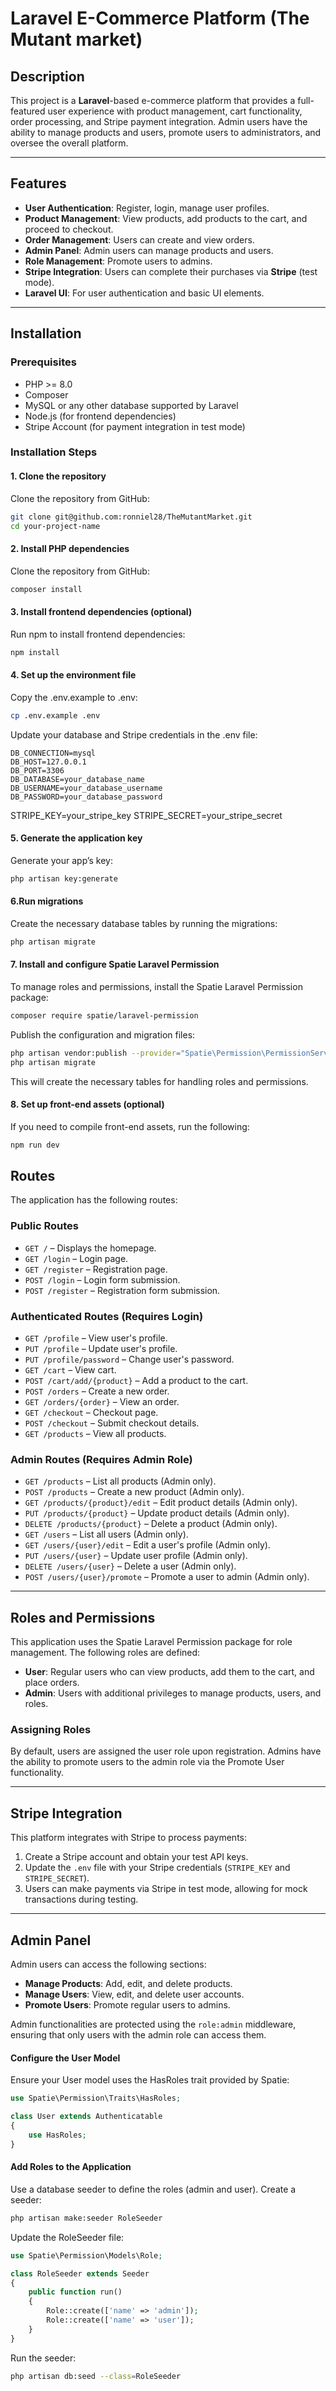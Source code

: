 # Laravel E-Commerce Platform (The Mutant market)

## Description

This project is a **Laravel**-based e-commerce platform that provides a full-featured user experience with product management, cart functionality, order processing, and Stripe payment integration. Admin users have the ability to manage products and users, promote users to administrators, and oversee the overall platform.

---

## Features

- **User Authentication**: Register, login, manage user profiles.
- **Product Management**: View products, add products to the cart, and proceed to checkout.
- **Order Management**: Users can create and view orders.
- **Admin Panel**: Admin users can manage products and users.
- **Role Management**: Promote users to admins.
- **Stripe Integration**: Users can complete their purchases via **Stripe** (test mode).
- **Laravel UI**: For user authentication and basic UI elements.

---

## Installation

### Prerequisites

- PHP >= 8.0
- Composer
- MySQL or any other database supported by Laravel
- Node.js (for frontend dependencies)
- Stripe Account (for payment integration in test mode)

### Installation Steps

#### 1. Clone the repository

Clone the repository from GitHub:

```bash
git clone git@github.com:ronniel28/TheMutantMarket.git
cd your-project-name
```

#### 2. Install PHP dependencies

Clone the repository from GitHub:

```bash
composer install
```

#### 3. Install frontend dependencies (optional)
Run npm to install frontend dependencies:

```bash
npm install
```

#### 4. Set up the environment file
Copy the .env.example to .env:

```bash
cp .env.example .env
```

Update your database and Stripe credentials in the .env file:
 
```env
DB_CONNECTION=mysql
DB_HOST=127.0.0.1
DB_PORT=3306
DB_DATABASE=your_database_name
DB_USERNAME=your_database_username
DB_PASSWORD=your_database_password
```

STRIPE_KEY=your_stripe_key
STRIPE_SECRET=your_stripe_secret

#### 5. Generate the application key
Generate your app’s key:

```bash
php artisan key:generate
```

#### 6.Run migrations
Create the necessary database tables by running the migrations:

```bash
php artisan migrate
```

#### 7. Install and configure Spatie Laravel Permission
To manage roles and permissions, install the Spatie Laravel Permission package:

```bash
composer require spatie/laravel-permission
```

Publish the configuration and migration files:

```bash
php artisan vendor:publish --provider="Spatie\Permission\PermissionServiceProvider"
php artisan migrate

```
This will create the necessary tables for handling roles and permissions.

#### 8. Set up front-end assets (optional)
If you need to compile front-end assets, run the following:

```bash
npm run dev
```
## Routes

The application has the following routes:

### Public Routes
- `GET /` – Displays the homepage.
- `GET /login` – Login page.
- `GET /register` – Registration page.
- `POST /login` – Login form submission.
- `POST /register` – Registration form submission.

### Authenticated Routes (Requires Login)
- `GET /profile` – View user's profile.
- `PUT /profile` – Update user's profile.
- `PUT /profile/password` – Change user's password.
- `GET /cart` – View cart.
- `POST /cart/add/{product}` – Add a product to the cart.
- `POST /orders` – Create a new order.
- `GET /orders/{order}` – View an order.
- `GET /checkout` – Checkout page.
- `POST /checkout` – Submit checkout details.
- `GET /products` – View all products.

### Admin Routes (Requires Admin Role)
- `GET /products` – List all products (Admin only).
- `POST /products` – Create a new product (Admin only).
- `GET /products/{product}/edit` – Edit product details (Admin only).
- `PUT /products/{product}` – Update product details (Admin only).
- `DELETE /products/{product}` – Delete a product (Admin only).
- `GET /users` – List all users (Admin only).
- `GET /users/{user}/edit` – Edit a user's profile (Admin only).
- `PUT /users/{user}` – Update user profile (Admin only).
- `DELETE /users/{user}` – Delete a user (Admin only).
- `POST /users/{user}/promote` – Promote a user to admin (Admin only).

---

## Roles and Permissions

This application uses the Spatie Laravel Permission package for role management. The following roles are defined:

- **User**: Regular users who can view products, add them to the cart, and place orders.
- **Admin**: Users with additional privileges to manage products, users, and roles.

### Assigning Roles
By default, users are assigned the user role upon registration. Admins have the ability to promote users to the admin role via the Promote User functionality.

---

## Stripe Integration

This platform integrates with Stripe to process payments:

1. Create a Stripe account and obtain your test API keys.
2. Update the `.env` file with your Stripe credentials (`STRIPE_KEY` and `STRIPE_SECRET`).
3. Users can make payments via Stripe in test mode, allowing for mock transactions during testing.

---

## Admin Panel

Admin users can access the following sections:

- **Manage Products**: Add, edit, and delete products.
- **Manage Users**: View, edit, and delete user accounts.
- **Promote Users**: Promote regular users to admins.

Admin functionalities are protected using the `role:admin` middleware, ensuring that only users with the admin role can access them.

#### Configure the User Model
Ensure your User model uses the HasRoles trait provided by Spatie:

```php
use Spatie\Permission\Traits\HasRoles;

class User extends Authenticatable
{
    use HasRoles;
}

```

#### Add Roles to the Application

Use a database seeder to define the roles (admin and user). Create a seeder:

```bash
php artisan make:seeder RoleSeeder

```

Update the RoleSeeder file:

```php
use Spatie\Permission\Models\Role;

class RoleSeeder extends Seeder
{
    public function run()
    {
        Role::create(['name' => 'admin']);
        Role::create(['name' => 'user']);
    }
}

```

Run the seeder:

```bash
php artisan db:seed --class=RoleSeeder
```